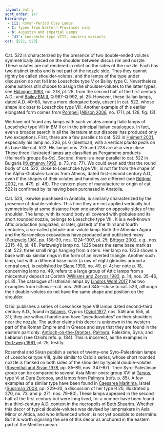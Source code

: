 ```yaml
---
layout: entry
sort_order: 147
hierarchy:
 - III: Roman-Period Clay Lamps
 - C: Types from Eastern Provinces only
 - b: Augustan and Imperial Lamps
 - "43": Loeschcke type VIII, eastern variants
cat: [522, 523]
---
```


Cat. 522 is characterized by the presence of two double-ended volutes symmetrically placed on the shoulder between discus rim and nozzle. These volutes are not rendered in relief on the sides of the nozzle. Each has two distinct knobs and is not part of the nozzle side. Thus they cannot rightly be called shoulder-volutes, and the lamps of the type under discussion do not fall into Loeschcke type V or Bailey type C. Nevertheless some authors still choose to assign the shoulder-volutes to the latter types: see <a href='../../bibliography/#hubinger-1993'>Hübinger 1993</a>, no. 218, pl. 28, from the second half of the first century A.D.; and <a href='../../bibliography/#bailey-bm-ii'>Bailey BM II</a>, Q 987–Q 992, pl. 25. However, these Italian lamps, dated A.D. 40–80, have a more elongated body, absent in cat. 522, whose shape is closer to Loeschcke type VIII. Another example of this earlier elongated form comes from <a href='../../map/#loc_433032'>Pompeii</a> (<a href='../../bibliography/#allison-2006'>Allison 2006</a>, no. 1711, pl. 128, fig. 13).

We have not found any lamps with such volutes among Italic lamps of Loeschcke type VIII in BM II or in the principal Italian catalogues. In fact, even a broader search in all the literature at our disposal has produced only two exceptions. First, there are a few parallels to cat. 522 in <a href='../../bibliography/#heimerl-2001'>Heimerl 2001</a>, especially his lamp no. 226, pl. 6 (identical), with a vertical *planta pedis* on its base like cat. 522. His lamps nos. 225 and 228 are also very close. These three illustrated lamps are classified as Pergamene products (Heimerl’s groups 8a–9c). Second, there is a near parallel to cat. 522 in Bulgaria (<a href='../../bibliography/#Kuzmanov-1992'>Kuzmanov 1992</a>, p. 73, no. 77). We could even add that the round body of cat. 522, close to Loeschcke type VIII, is not far from the shape of the Alpha-Globules-Lamps from Athens, dated first–second century A.D., even if the shapes of their volutes and handles are different (see <a href='../../bibliography/#bottger-2002'>Böttger 2002</a>, no. 479, pl. 46). The eastern place of manufacture or origin of cat. 522 is confirmed by its having been purchased in Anatolia.

Cat. 523, likewise purchased in Anatolia, is similarly characterized by the presence of double-volutes. This time they are not applied vertically but symmetrically at some distance from one another on opposite sides of the shoulder. The lamp, with its round body all covered with globules and its short rounded nozzle, belongs to Loeschcke type VIII. It is a well-known Attic production (unglazed, or later, glazed) of the third and fourth centuries, a so-called globule-and-volute lamp. Both the Athenian Agora and the Kerameikos excavations have produced and published many (<a href='../../bibliography/#perlzweig-1961'>Perlzweig 1961</a>, pp. 138–39, nos. 1224–1307, pl. 25; <a href='../../bibliography/#bottger-2002'>Böttger 2002</a>, e.g., nos. 2315–40, pl. 41). Perlzweig’s lamp no. 1225 bears the same base mark as cat. 523: three small rings hanging from a stem. Her lamp no. 1233 shows a base with six similar rings in the form of an inverted triangle. Another such lamp, but with a different base mark (a row of eight globules around a central one), is published by <a href='../../bibliography/#slane-1990'>Slane 1990</a>, no. 49, pl. 4; her note p. 18, concerning lamp no. 49, refers to a large group of Attic lamps from a midcentury deposit at Corinth (<a href='../../bibliography/#williams-zervos-1983'>Williams and Zervos 1983</a>, p. 14, nos. 35–46, pl. 8). The catalogue of Isthmian lamps by <a href='../../bibliography/#lindros-wohl-2017'>Lindros Wohl 2017</a> has two examples from Isthmia—cat. nos. 268 and 345—close to cat. 523, although their double-volutes do not have the same shape and position on the shoulder.

Oziol publishes a series of Loeschcke type VIII lamps dated second–third century A.D., found in <a href='../../map/#loc_707617'>Salamis</a>, Cyprus (<a href='../../bibliography/#oziol-1977'>Oziol 1977</a>, nos. 546 and 555, pl. 31); they are without handle and have “pseudovolutes” on their shoulders near the nozzle. The author claims this decor is unknown in the western part of the Roman Empire and in Greece and says that they are found in the eastern part only: <a href='../../map/#loc_658381'>Antioch-on-the-Orontes</a>, <a href='../../map/#loc_668331'>Palmyra</a>, Palestine, Syria, and Lebanon (see Oziol’s refs. p. 184). This is incorrect, as the examples in <a href='../../bibliography/#perlzweig-1961'>Perlzweig 1961</a>, pl. 25, testify.

Rosenthal and Sivan publish a series of twenty-one Syro-Palestinian lamps of Loeschcke type VIII, quite similar to Oziol’s series, whose short rounded nozzle is flanked on both sides of the shoulder by typical double-volutes (<a href='../../bibliography/#rosenthal-sivan-1978'>Rosenthal and Sivan 1978</a>, pp. 85–89, nos. 347–67). Their Syro-Palestinian group can be compared to several Asia Minor ones: group XVI at <a href='../../map/#loc_648789'>Tarsus</a>, type VI at <a href='../../map/#loc_893990'>Dura Europos</a>, and lamps from <a href='../../map/#loc_668331'>Palmyra</a> (refs. p. 85). A few examples of a similar type have been found in <a href='../../map/#loc_678401'>Caesarea Maritima</a>, Israel (<a href='../../bibliography/#sussman-2008'>Sussman 2008</a>, pp. 229–30, a discussion of her type R 20, illustrated p. 270, no. 73, and p. 271, nos. 79–80). These lamps appeared in the second half of the first century but were long lived, for a number have been found in a third-century A.D. context in the necropolis of <a href='../../map/#loc_678063'>Beth Shearim</a>. Whether this decor of typical double-volutes was devised by lampmakers in Asia Minor or Attica, and who influenced whom, is not yet possible to determine. But it is worth signaling the use of this decor as anchored in the eastern part of the Mediterranean.
